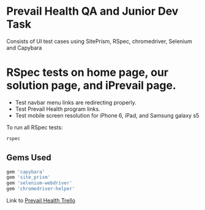 # Prevail Health QA and Junior Dev Task

Consists of UI test cases using SitePrism, RSpec, chromedriver, Selenium and Capybara

# RSpec tests on home page, our solution page, and iPrevail page.

* Test navbar menu links are redirecting properly.
* Test Prevail Health program links.
* Test mobile screen resolution for iPhone 6, iPad, and Samsung galaxy s5

To run all RSpec tests:

```bash
rspec
```

## Gems Used

```ruby
gem 'capybara'
gem 'site_prism'
gem 'selenium-webdriver'
gem 'chromedriver-helper'
```

Link to [Prevail Health Trello ](https://trello.com/b/hF6bZXSo/prevail-health)
